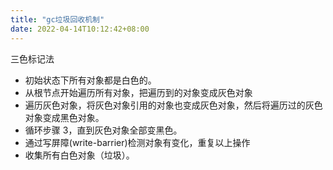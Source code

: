 ```yaml
---
title: "gc垃圾回收机制"
date: 2022-04-14T10:12:42+08:00
---
```


三色标记法

* 初始状态下所有对象都是白色的。
* 从根节点开始遍历所有对象，把遍历到的对象变成灰色对象
* 遍历灰色对象，将灰色对象引用的对象也变成灰色对象，然后将遍历过的灰色对象变成黑色对象。
* 循环步骤 3，直到灰色对象全部变黑色。
* 通过写屏障(write-barrier)检测对象有变化，重复以上操作
* 收集所有白色对象（垃圾）。
